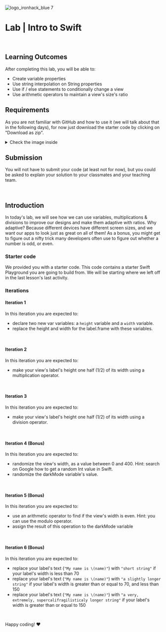 
![logo_ironhack_blue 7](https://user-images.githubusercontent.com/23629340/40541063-a07a0a8a-601a-11e8-91b5-2f13e4e6b441.png)

# Lab | Intro to Swift

<br>

## Learning Outcomes

After completing this lab, you will be able to:

- Create variable properties
- Use string interpolation on String properties
- Use if / else statements to conditionally change a view
- Use arithmetic operators to maintain a view's size's ratio

## Requirements

As you are not familiar with GitHub and how to use it (we will talk about that in the following days), for now just download the starter code by clicking on "Download as zip".

<details> 
  <summary> Check the image inside </summary>

  <br>

  ![download-code-from-github](https://education-team-2020.s3.eu-west-1.amazonaws.com/ios/download-code-from-github.png)
</details>

<!-- - Fork this repository. -->
<!-- - Add your instructor and the class graders to your repository and ensure that your repository is private. Public repositories will receive a zero on the assignment.
  - If you are unsure who your class graders are, ask your instructor or refer to the day 1 slide deck. -->
<!-- - Upload the code for all of the following prompts to your repository. -->

## Submission

You will not have to submit your code (at least not for now), but you could be asked to explain your solution to your classmates and your teaching team.

<!-- - Upon completion, run the following commands:

  ```shell
  git add .
  git commit -m "done"
  git push origin main
  ```

- Create a Pull Request

When you make pull request in pair-programming: `student1,student2-nameOfTheExercise` <br>
When you make pull request in individual-programming: `student-nameOfTheExercise` -->

<br>

## Introduction

In today's lab, we will see how we can use variables, multiplications & divisions to improve our designs and make them adaptive with ratios.
Why adaptive? Because different devices have different screen sizes, and we want our apps to look just as great on all of them!
As a bonus, you might get to figure out a nifty trick many developers often use to figure out whether a number is odd, or even.

### Starter code

We provided you with a starter code. This code contains a starter Swift Playground you are going to build from. We will be starting where we left off in the last lesson's last activity.

### Iterations

#### Iteration 1

In this iteration you are expected to:
- declare two new var variables: a `height` variable and a `width` variable.
- replace the height and width for the label.frame with these variables.

<br>

#### Iteration 2

In this iteration you are expected to:
- make your view's label's height one half (1/2) of its width using a multiplication operator.

<br>

#### Iteration 3

In this iteration you are expected to:
- make your view's label's height one half (1/2) of its width using a division operator.

<br>

#### Iteration 4 (Bonus)

In this iteration you are expected to:
- randomize the view's width, as a value between 0 and 400. Hint: search on Google how to get a random Int value in Swift.
- randomize the darkMode variable's value.

<br>

#### Iteration 5 (Bonus)

In this iteration you are expected to:
- use an arithmetic operator to find if the view's width is even. Hint: you can use the modulo operator.
- assign the result of this operation to the darkMode variable

<br>

#### Iteration 6 (Bonus)

In this iteration you are expected to:
- replace your label's text (`"My name is \(name)"`) with `"short string"` if your label's width is less than 70
- replace your label's text (`"My name is \(name)"`) with `"a slightly longer string"` if your label's width is greater than or equal to 70, and less than 150
- replace your label's text (`"My name is \(name)"`) with `"a very, extremely, supercalifragilisticaly longer string"` if your label's width is greater than or equal to 150

<br>

Happy coding! :heart:
